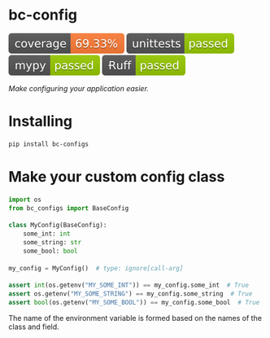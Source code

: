 # bc-config

![](./docs/source/_static/coverage-badge.svg) ![](./docs/source/_static/unittests-badge.svg) ![](./docs/source/_static/mypy-badge.svg) ![](./docs/source/_static/ruff-badge.svg)

*Make configuring your application easier.*

# Installing

```bash
pip install bc-configs
```

# Make your custom config class

```python
import os
from bc_configs import BaseConfig

class MyConfig(BaseConfig):
    some_int: int
    some_string: str
    some_bool: bool

my_config = MyConfig()  # type: ignore[call-arg]

assert int(os.getenv("MY_SOME_INT")) == my_config.some_int  # True
assert os.getenv("MY_SOME_STRING") == my_config.some_string  # True
assert bool(os.getenv("MY_SOME_BOOL")) == my_config.some_bool  # True
```

The name of the environment variable is formed based on the names of the class and field.
